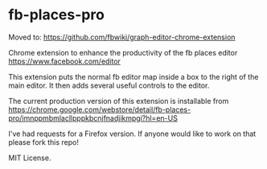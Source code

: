 fb-places-pro
=============

Moved to: https://github.com/fbwiki/graph-editor-chrome-extension

Chrome extension to enhance the productivity of the fb places editor https://www.facebook.com/editor

This extension puts the normal fb editor map inside a box to the right of the main editor.
It then adds several useful controls to the editor.

The current production version of this extension is installable from
https://chrome.google.com/webstore/detail/fb-places-pro/imnppmbmlacllpppkbcnjfnadjikmpgi?hl=en-US

I've had requests for a Firefox version. If anyone would like to work on that please fork
this repo!

MIT License.
